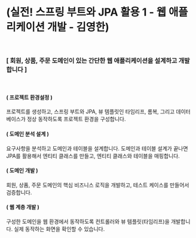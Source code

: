 # (실전! 스프링 부트와 JPA 활용 1 - 웹 애플리케이션 개발 - 김영한)  
<br>

### [ 회원, 상품, 주문 도메인이 있는 간단한 웹 애플리케이션을 설계하고 개발합니다 ]
<br>

#### ( 프로젝트 환경설정 )
프로젝트를 생성하고, 스프링 부트와 JPA, 뷰 템플릿인 타임리프, 롬복, 그리고 데이터베이스가 정상 동작하도록 프로젝트 환경을 구성합니다.

#### ( 도메인 분석 설계 )
요구사항을 분석하고 도메인과 테이블을 설계합니다. 도메인과 테이블 설계가 끝나면 JPA를 활용해서 엔티티 클래스를 만들고, 엔티티 클래스와 테이블을 매핑합니다.

#### ( 도메인 개발 )
회원, 상품, 주문 도메인의 핵심 비즈니스 로직을 개발하고, 테스트 케이스를 만들어서 검증합니다.

#### ( 웹 계층 개발 )
구성한 도메인을 웹 환경에서 동작하도록 컨트롤러와 뷰 템플릿(타임리프)을 개발합니다. 실제 동작하는 화면을 확인할 수 있습니다.